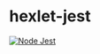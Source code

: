 # hexlet-jest
[![Node Jest](https://github.com/tychkovas/hexlet-jest/workflows/Node%20Jest/badge.svg?branch=master)](https://github.com/tychkovas/hexlet-jest/actions)

